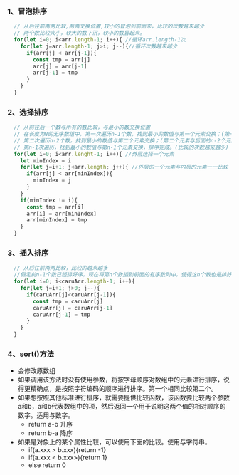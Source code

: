### 1、冒泡排序
```js
  // 从后往前两两比较,两两交换位置,较小的冒泡到前面来，比较的次数越来越少
  // 两个数比较大小，较大的数下沉，较小的数冒起来。
  for(let i=0; i<arr.length-1; i++){ //循环arr.length-1次
    for(let j=arr.length-1; j>i; j--){//循环次数越来越少
      if(arr[j] < arr[j-1]){
        const tmp = arr[j]
        arr[j] = arr[j-1]
        arr[j-1] = tmp
      }
    }
  }
```

### 2、选择排序
```js
  // 从前往后一个数与所有的数比较，与最小的数交换位置
  // 在长度为N的无序数组中，第一次遍历n-1个数，找到最小的数值与第一个元素交换；(第一个元素与后面的n-1个数一一相比较)
  // 第二次遍历n-2个数，找到最小的数值与第二个元素交换；(第二个元素与后面的n-2个元素一一比较)
  // 第n-1次遍历，找到最小的数值与第n-1个元素交换，排序完成。(比较的次数越来越少)
  for(let i=0; i<arr.lenght-1; i++){ //外层选择一个元素
    let minIndex = i
    for(let j=i+1; j<arr.length; j++){ //外层的一个元素与内层的元素一一比较
      if(arr[j] < arr[minIndex]){
        minIndex = j
      }
    }
    if(minIndex != i){
      const tmp = arr[i]
      arr[i] = arr[minIndex]
      arr[minIndex] = tmp
    }
  }
```

### 3、插入排序
```js
  // 从后往前两两比较，比较的越来越多
  //假定前n-1个数已经排好序，现在将第n个数插到前面的有序数列中，使得这n个数也是排好顺序的。
  for(let i=0; i<caruArr.length-1; i++){
    for(let j=i+1; j>0; j--){
      if(caruArr[j]<caruArr[j-1]){
        const tmp = caruArr[j]
        caruArr[j] = caruArr[j-1]
        caruArr[j-1] = tmp
      }
    }
  }
```

### 4、sort()方法
- 会修改原数组
- 如果调用该方法时没有使用参数，将按字母顺序对数组中的元素进行排序，说得更精确点，是按照字符编码的顺序进行排序。第一个相同比较第二个。
- 如果想按照其他标准进行排序，就需要提供比较函数，该函数要比较两个参数a和b，a和b代表数组中的项，然后返回一个用于说明这两个值的相对顺序的数字。适用与数字。
  - return a-b 升序
  - return b-a 降序
- 如果是对象上的某个属性比较，可以使用下面的比较。使用与字符串。
  - if(a.xxx > b.xxx){return -1}
  - if(a.xxx < b.xxx>){return 1}
  - else return 0
